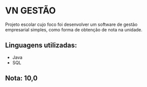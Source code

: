 # VN GESTÃO

Projeto escolar cujo foco foi  desenvolver um software de gestão empresarial simples, como forma de obtenção de nota na unidade.

## Linguagens utilizadas:

+ Java
+ SQL

## Nota: 10,0
